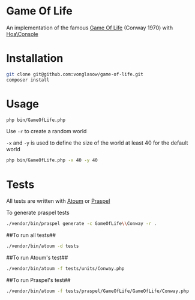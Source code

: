 Game Of Life
============

An implementation of the famous [Game Of
Life](http://en.wikipedia.org/wiki/Conway's_Game_of_Life) (Conway 1970) with
[Hoa\Console](https://github.com/hoaproject/Console)

Installation
============

```sh
git clone git@github.com:vonglasow/game-of-life.git
composer install
```

Usage
=====

```sh
php bin/GameOfLife.php
```

Use `-r` to create a random world

`-x` and `-y` is used to define the size of the world at least 40 for the
default world

```sh
php bin/GameOfLife.php -x 40 -y 40
```

Tests
=====

All tests are written with [Atoum](https://github.com/atoum/atoum) or
[Praspel](https://github.com/hoaproject/Contributions-Atoum-PraspelExtension)

To generate praspel tests

```sh
./vendor/bin/praspel generate -c GameOfLife\\Conway -r .
```

##To run all tests##

```sh
./vendor/bin/atoum -d tests
```

##To run Atoum's test##

```sh
./vendor/bin/atoum -f tests/units/Conway.php
```

##To run Praspel's test##

```sh
./vendor/bin/atoum -f tests/praspel/GameOfLife/GameOfLife/Conway.php
```
